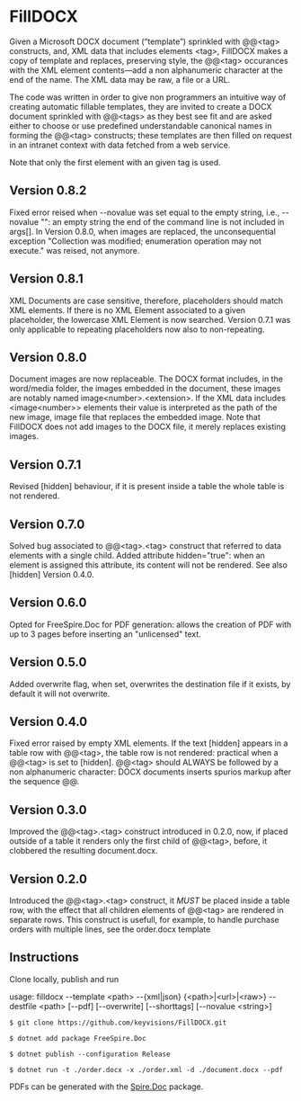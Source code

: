 # FillDOCX

Given a Microsoft DOCX document (“template”) sprinkled with @@\<tag> constructs, and, XML data that includes elements \<tag>, FillDOCX makes a copy of template and replaces, preserving style, the @@\<tag> occurances with the XML element contents&mdash;add a non alphanumeric character at the end of the name. The XML data may be raw, a file or a URL.

The code was written in order to give non programmers an intuitive way of creating automatic fillable templates, they are invited to create a DOCX document sprinkled with @@\<tags> as they best see fit and are asked either to choose or use predefined understandable canonical names in forming the @@\<tag> constructs; these templates are then filled on request in an intranet context with data fetched from a web service.

Note that only the first element with an given tag is used.

## Version 0.8.2
Fixed error reised when --novalue was set equal to the empty string, i.e., --novalue "": an empty string the end of the command line is not included in args[].
In Version 0.8.0, when images are replaced, the unconsequential exception "Collection was modified; enumeration operation may not execute." was reised, not anymore. 

## Version 0.8.1
XML Documents are case sensitive, therefore, placeholders should match XML elements. If there is no XML Element associated to a given placeholder, the lowercase XML Element is now searched.
Version 0.7.1 was only applicable to repeating placeholders now also to non-repeating.

## Version 0.8.0
Document images are now replaceable. The DOCX format includes, in the word/media folder, the images embedded in the document, these images are notably named image\<number>.\<extension>. If the XML data includes \<image\<number>> elements their value is interpreted as the path of the new image, image file that replaces the embedded image. Note that FillDOCX does not add images to the DOCX file, it merely replaces existing images.

## Version 0.7.1
Revised [hidden] behaviour, if it is present inside a table the whole table is not rendered.

## Version 0.7.0
Solved bug associated to @@\<tag>.\<tag> construct that referred to data elements with a single child.
Added attribute hidden="true": when an element is assigned this attribute, its content will not be rendered. See also [hidden] Version 0.4.0.

## Version 0.6.0
Opted for FreeSpire.Doc for PDF generation: allows the creation of PDF with up to 3 pages before inserting an "unlicensed" text.

## Version 0.5.0
Added overwrite flag, when set, overwrites the destination file if it exists, by default it will not overwrite.

## Version 0.4.0
Fixed error raised by empty XML elements.
If the text [hidden] appears in a table row with @@\<tag>, the table row is not rendered: practical when a @@\<tag> is set to [hidden].
@@\<tag> should ALWAYS be followed by a non alphanumeric character: DOCX documents inserts spurios markup after the sequence @@.

## Version 0.3.0
Improved the @@\<tag>.\<tag> construct introduced in 0.2.0, now, if placed outside of a table it renders only the first child of @@\<tag>, before, it clobbered the resulting document.docx.

## Version 0.2.0
Introduced the @@\<tag>.\<tag> construct, it _MUST_ be placed inside a table row, with the effect that all children elements of @@\<tag> are rendered in separate rows.
This construct is usefull, for example, to handle purchase orders with multiple lines, see the order.docx template

## Instructions
Clone locally, publish and run

usage: filldocx --template \<path> --{xml|json} {\<path>|\<url>|\<raw>} --destfile \<path> [--pdf] [--overwrite] [--shorttags] [--novalue \<string>]

`$ git clone https://github.com/keyvisions/FillDOCX.git`

`$ dotnet add package FreeSpire.Doc`

`$ dotnet publish --configuration Release`

`$ dotnet run -t ./order.docx -x ./order.xml -d ./document.docx --pdf`

PDFs can be generated with the [Spire.Doc](https://www.nuget.org/packages/Spire.Doc/) package.

